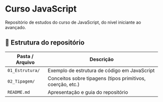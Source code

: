 # Curso JavaScript

Repositório de estudos do curso de JavaScript, do nível iniciante ao avançado.

## 🧠 Estrutura do repositório

| Pasta / Arquivo     | Descrição                                                  |
|---------------------|-------------------------------------------------------------|
| `01_Estrutura/`     | Exemplo de estrutura de código em JavaScript                |
| `02_Tipagem/`       | Conceitos sobre tipagens (tipos primitivos, coerção, etc.)  |
| `README.md`         | Apresentação e guia do repositório                          |
